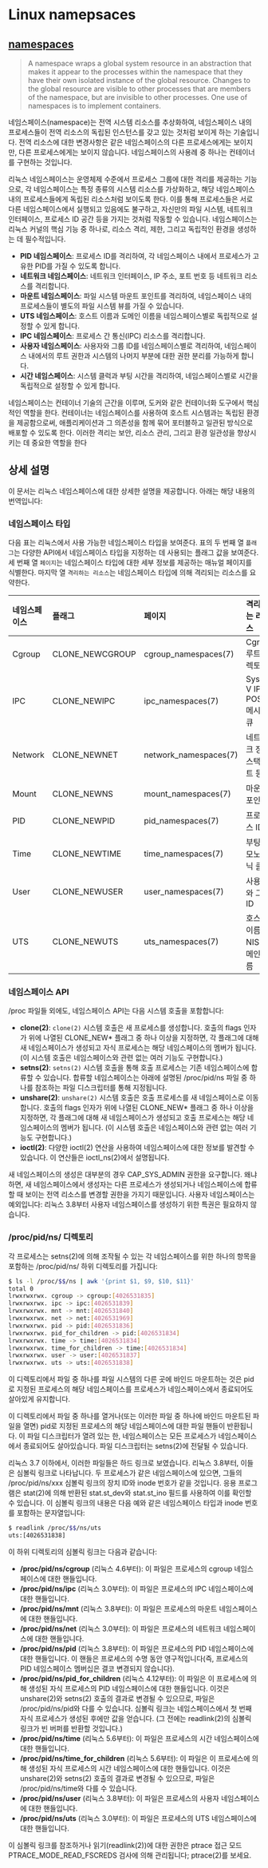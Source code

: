 # Linux namepsaces

## [namespaces](https://man7.org/linux/man-pages/man7/namespaces.7.html)

> A namespace wraps a global system resource in an abstraction that makes it appear to the processes within the namespace that they have their own isolated instance of the global resource.
> Changes to the global resource are visible to other processes that are members of the namespace, but are invisible to other processes. One use of namespaces is to implement containers.

네임스페이스(namespace)는 전역 시스템 리소스를 추상화하여, 네임스페이스 내의 프로세스들이 전역 리소스의 독립된 인스턴스를 갖고 있는 것처럼 보이게 하는 기술입니다. 전역 리소스에 대한 변경사항은 같은 네임스페이스의 다른 프로세스에게는 보이지만, 다른 프로세스에게는 보이지 않습니다. 네임스페이스의 사용례 중 하나는 컨테이너를 구현하는 것입니다.

리눅스 네임스페이스는 운영체제 수준에서 프로세스 그룹에 대한 격리를 제공하는 기능으로, 각 네임스페이스는 특정 종류의 시스템 리소스를 가상화하고, 해당 네임스페이스 내의 프로세스들에게 독립된 리소스처럼 보이도록 한다.
이를 통해 프로세스들은 서로 다른 네임스페이스에서 실행되고 있음에도 불구하고, 자신만의 파일 시스템, 네트워크 인터페이스, 프로세스 ID 공간 등을 가지는 것처럼 작동할 수 있습니다. 네임스페이스는 리눅스 커널의 핵심 기능 중 하나로, 리소스 격리, 제한, 그리고 독립적인 환경을 생성하는 데 필수적입니다.

- **PID 네임스페이스**: 프로세스 ID를 격리하여, 각 네임스페이스 내에서 프로세스가 고유한 PID를 가질 수 있도록 합니다.
- **네트워크 네임스페이스**: 네트워크 인터페이스, IP 주소, 포트 번호 등 네트워크 리소스를 격리합니다.
- **마운트 네임스페이스**: 파일 시스템 마운트 포인트를 격리하여, 네임스페이스 내의 프로세스들이 별도의 파일 시스템 뷰를 가질 수 있습니다.
- **UTS 네임스페이스**: 호스트 이름과 도메인 이름을 네임스페이스별로 독립적으로 설정할 수 있게 합니다.
- **IPC 네임스페이스**: 프로세스 간 통신(IPC) 리소스를 격리합니다.
- **사용자 네임스페이스**: 사용자와 그룹 ID를 네임스페이스별로 격리하여, 네임스페이스 내에서의 루트 권한과 시스템의 나머지 부분에 대한 권한 분리를 가능하게 합니다.
- **시간 네임스페이스**: 시스템 클럭과 부팅 시간을 격리하여, 네임스페이스별로 시간을 독립적으로 설정할 수 있게 합니다.

네임스페이스는 컨테이너 기술의 근간을 이루며, 도커와 같은 컨테이너화 도구에서 핵심적인 역할을 한다.
컨테이너는 네임스페이스를 사용하여 호스트 시스템과는 독립된 환경을 제공함으로써, 애플리케이션과 그 의존성을 함께 묶어 포터블하고 일관된 방식으로 배포할 수 있도록 한다. 이러한 격리는 보안, 리소스 관리, 그리고 환경 일관성을 향상시키는 데 중요한 역할을 한다

## 상세 설명

이 문서는 리눅스 네임스페이스에 대한 상세한 설명을 제공합니다. 아래는 해당 내용의 번역입니다:

### 네임스페이스 타입

다음 표는 리눅스에서 사용 가능한 네임스페이스 타입을 보여준다.
표의 두 번째 열 `플래그`는 다양한 API에서 네임스페이스 타입을 지정하는 데 사용되는 플래그 값을 보여준다.
세 번째 열 `페이지`는 네임스페이스 타입에 대한 세부 정보를 제공하는 매뉴얼 페이지를 식별한다.
마지막 열 `격리하는 리소스`는 네임스페이스 타입에 의해 격리되는 리소스를 요약한다.

| 네임스페이스 | 플래그          | 페이지                | 격리하는 리소스               |
| :----------- | :-------------- | :-------------------- | :---------------------------- |
| Cgroup       | CLONE_NEWCGROUP | cgroup_namespaces(7)  | Cgroup 루트 디렉토리          |
| IPC          | CLONE_NEWIPC    | ipc_namespaces(7)     | System V IPC, POSIX 메시지 큐 |
| Network      | CLONE_NEWNET    | network_namespaces(7) | 네트워크 장치, 스택, 포트 등  |
| Mount        | CLONE_NEWNS     | mount_namespaces(7)   | 마운트 포인트                 |
| PID          | CLONE_NEWPID    | pid_namespaces(7)     | 프로세스 ID                   |
| Time         | CLONE_NEWTIME   | time_namespaces(7)    | 부팅과 모노토닉 클록          |
| User         | CLONE_NEWUSER   | user_namespaces(7)    | 사용자와 그룹 ID              |
| UTS          | CLONE_NEWUTS    | uts_namespaces(7)     | 호스트 이름과 NIS 도메인 이름 |

### 네임스페이스 API

/proc 파일들 외에도, 네임스페이스 API는 다음 시스템 호출을 포함합니다:

- **clone(2)**: `clone(2)` 시스템 호출은 새 프로세스를 생성합니다. 호출의 flags 인자가 위에 나열된 CLONE_NEW* 플래그 중 하나 이상을 지정하면, 각 플래그에 대해 새 네임스페이스가 생성되고 자식 프로세스는 해당 네임스페이스의 멤버가 됩니다. (이 시스템 호출은 네임스페이스와 관련 없는 여러 기능도 구현합니다.)
- **setns(2)**: `setns(2)` 시스템 호출을 통해 호출 프로세스는 기존 네임스페이스에 합류할 수 있습니다. 합류할 네임스페이스는 아래에 설명된 /proc/pid/ns 파일 중 하나를 참조하는 파일 디스크립터를 통해 지정됩니다.
- **unshare(2)**: `unshare(2)` 시스템 호출은 호출 프로세스를 새 네임스페이스로 이동합니다. 호출의 flags 인자가 위에 나열된 CLONE_NEW* 플래그 중 하나 이상을 지정하면, 각 플래그에 대해 새 네임스페이스가 생성되고 호출 프로세스는 해당 네임스페이스의 멤버가 됩니다. (이 시스템 호출은 네임스페이스와 관련 없는 여러 기능도 구현합니다.)
- **ioctl(2)**: 다양한 ioctl(2) 연산을 사용하여 네임스페이스에 대한 정보를 발견할 수 있습니다. 이 연산들은 ioctl_ns(2)에서 설명됩니다.

새 네임스페이스의 생성은 대부분의 경우 CAP_SYS_ADMIN 권한을 요구합니다. 왜냐하면, 새 네임스페이스에서 생성자는 다른 프로세스가 생성되거나 네임스페이스에 합류할 때 보이는 전역 리소스를 변경할 권한을 가지기 때문입니다. 사용자 네임스페이스는 예외입니다: 리눅스 3.8부터 사용자 네임스페이스를 생성하기 위한 특권은 필요하지 않습니다.

### /proc/pid/ns/ 디렉토리

각 프로세스는 setns(2)에 의해 조작될 수 있는 각 네임스페이스를 위한 하나의 항목을 포함하는 /proc/pid/ns/ 하위 디렉토리를 가집니다:

```bash
$ ls -l /proc/$$/ns | awk '{print $1, $9, $10, $11}'
total 0
lrwxrwxrwx. cgroup -> cgroup:[4026531835]
lrwxrwxrwx. ipc -> ipc:[4026531839]
lrwxrwxrwx. mnt -> mnt:[4026531840]
lrwxrwxrwx. net -> net:[4026531969]
lrwxrwxrwx. pid -> pid:[4026531836]
lrwxrwxrwx. pid_for_children -> pid:[4026531834]
lrwxrwxrwx. time -> time:[4026531834]
lrwxrwxrwx. time_for_children -> time:[4026531834]
lrwxrwxrwx. user -> user:[4026531837]
lrwxrwxrwx. uts -> uts:[4026531838]
```

이 디렉토리에서 파일 중 하나를 파일 시스템의 다른 곳에 바인드 마운트하는 것은 pid로 지정된 프로세스의 해당 네임스페이스를 프로세스가 네임스페이스에서 종료되어도 살아있게 유지합니다.

이 디렉토리에서 파일 중 하나를 열거나(또는 이러한 파일 중 하나에 바인드 마운트된 파일을 열면) pid로 지정된 프로세스의 해당 네임스페이스에 대한 파일 핸들이 반환됩니다. 이 파일 디스크립터가 열려 있는 한, 네임스페이스는 모든 프로세스가 네임스페이스에서 종료되어도 살아있습니다. 파일 디스크립터는 setns(2)에 전달될 수 있습니다.

리눅스 3.7 이하에서, 이러한 파일들은 하드 링크로 보였습니다. 리눅스 3.8부터, 이들은 심볼릭 링크로 나타납니다. 두 프로세스가 같은 네임스페이스에 있으면, 그들의 /proc/pid/ns/xxx 심볼릭 링크의 장치 ID와 inode 번호가 같을 것입니다. 응용 프로그램은 stat(2)에 의해 반환된 stat.st_dev와 stat.st_ino 필드를 사용하여 이를 확인할 수 있습니다. 이 심볼릭 링크의 내용은 다음 예와 같은 네임스페이스 타입과 inode 번호를 포함하는 문자열입니다:

```bash
$ readlink /proc/$$/ns/uts
uts:[4026531838]
```

이 하위 디렉토리의 심볼릭 링크는 다음과 같습니다:

- **/proc/pid/ns/cgroup** (리눅스 4.6부터): 이 파일은 프로세스의 cgroup 네임스페이스에 대한 핸들입니다.
- **/proc/pid/ns/ipc** (리눅스 3.0부터): 이 파일은 프로세스의 IPC 네임스페이스에 대한 핸들입니다.
- **/proc/pid/ns/mnt** (리눅스 3.8부터): 이 파일은 프로세스의 마운트 네임스페이스에 대한 핸들입니다.
- **/proc/pid/ns/net** (리눅스 3.0부터): 이 파일은 프로세스의 네트워크 네임스페이스에 대한 핸들입니다.
- **/proc/pid/ns/pid** (리눅스 3.8부터): 이 파일은 프로세스의 PID 네임스페이스에 대한 핸들입니다. 이 핸들은 프로세스의 수명 동안 영구적입니다(즉, 프로세스의 PID 네임스페이스 멤버십은 결코 변경되지 않습니다).
- **/proc/pid/ns/pid_for_children** (리눅스 4.12부터): 이 파일은 이 프로세스에 의해 생성된 자식 프로세스의 PID 네임스페이스에 대한 핸들입니다. 이것은 unshare(2)와 setns(2) 호출의 결과로 변경될 수 있으므로, 파일은 /proc/pid/ns/pid와 다를 수 있습니다. 심볼릭 링크는 네임스페이스에서 첫 번째 자식 프로세스가 생성된 후에만 값을 얻습니다. (그 전에는 readlink(2)의 심볼릭 링크가 빈 버퍼를 반환할 것입니다.)
- **/proc/pid/ns/time** (리눅스 5.6부터): 이 파일은 프로세스의 시간 네임스페이스에 대한 핸들입니다.
- **/proc/pid/ns/time_for_children** (리눅스 5.6부터): 이 파일은 이 프로세스에 의해 생성된 자식 프로세스의 시간 네임스페이스에 대한 핸들입니다. 이것은 unshare(2)와 setns(2) 호출의 결과로 변경될 수 있으므로, 파일은 /proc/pid/ns/time와 다를 수 있습니다.
- **/proc/pid/ns/user** (리눅스 3.8부터): 이 파일은 프로세스의 사용자 네임스페이스에 대한 핸들입니다.
- **/proc/pid/ns/uts** (리눅스 3.0부터): 이 파일은 프로세스의 UTS 네임스페이스에 대한 핸들입니다.

이 심볼릭 링크를 참조하거나 읽기(readlink(2))에 대한 권한은 ptrace 접근 모드 PTRACE_MODE_READ_FSCREDS 검사에 의해 관리됩니다; ptrace(2)를 보세요.
